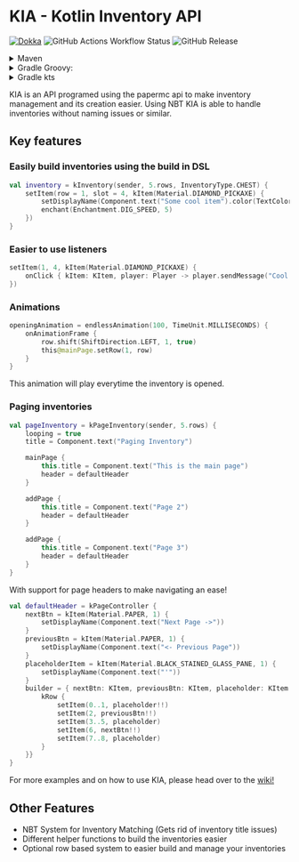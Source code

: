 # KIA - Kotlin Inventory API

[![Dokka](https://img.shields.io/badge/JavaDoc-Online-green)](https://staticfx.github.io/KIA/)
![GitHub Actions Workflow Status](https://img.shields.io/github/actions/workflow/status/staticfx/kia/workflow.yml)
![GitHub Release](https://img.shields.io/github/v/release/staticfx/kia)


<details>
<summary>Maven</summary>

- ```xml
  <dependency>
    <groupId>de.staticred.kia</groupId>
    <artifactId>kia</artifactId>
    <version>1.1.6</version>
  </dependency>
    ```
</details>

<details>
<summary>Gradle Groovy:</summary>

- ```groovy
  compileOnly "de.staticred.kia:kia:1.1.6"
    ```

</details>

<details>
<summary>Gradle kts</summary>

- ```kotlin
  api("de.staticred.kia:kia:1.1.6")
    ```
</details>


KIA is an API programed using the papermc api to make inventory management and its creation easier.
Using NBT KIA is able to handle inventories without naming issues or similar.

## Key features
### Easily build inventories using the build in DSL
```kotlin
val inventory = kInventory(sender, 5.rows, InventoryType.CHEST) {
    setItem(row = 1, slot = 4, kItem(Material.DIAMOND_PICKAXE) {
        setDisplayName(Component.text("Some cool item").color(TextColor.color(255, 0, 0)).decorate(TextDecoration.BOLD))
        enchant(Enchantment.DIG_SPEED, 5)
    })
}
```
### Easier to use listeners
```kotlin
setItem(1, 4, kItem(Material.DIAMOND_PICKAXE) {
    onClick { kItem: KItem, player: Player -> player.sendMessage("Cool you just clicked ${kItem.slot}") }
})
```
### Animations
```kotlin
openingAnimation = endlessAnimation(100, TimeUnit.MILLISECONDS) {
    onAnimationFrame {
        row.shift(ShiftDirection.LEFT, 1, true)
        this@mainPage.setRow(1, row)
    }
}
```
This animation will play everytime the inventory is opened.

### Paging inventories
```kotlin
val pageInventory = kPageInventory(sender, 5.rows) {
    looping = true
    title = Component.text("Paging Inventory")

    mainPage {
        this.title = Component.text("This is the main page")
        header = defaultHeader
    }

    addPage {
        this.title = Component.text("Page 2")
        header = defaultHeader
    }

    addPage {
        this.title = Component.text("Page 3")
        header = defaultHeader
    }
}
```
With support for page headers to make navigating an ease!
```kotlin
val defaultHeader = kPageController {
    nextBtn = kItem(Material.PAPER, 1) {
        setDisplayName(Component.text("Next Page ->"))
    }
    previousBtn = kItem(Material.PAPER, 1) {
        setDisplayName(Component.text("<- Previous Page"))
    }
    placeholderItem = kItem(Material.BLACK_STAINED_GLASS_PANE, 1) {
        setDisplayName(Component.text("'"))
    }
    builder = { nextBtn: KItem, previousBtn: KItem, placeholder: KItem -> run {
        kRow {
            setItem(0..1, placeholder!!)
            setItem(2, previousBtn!!)
            setItem(3..5, placeholder)
            setItem(6, nextBtn!!)
            setItem(7..8, placeholder)
        }
    }}
}
```

For more examples and on how to use KIA, please head over to the [wiki!](https://github.com/StaticFX/KIA/wiki)

## Other Features
- NBT System for Inventory Matching (Gets rid of inventory title issues)
- Different helper functions to build the inventories easier
- Optional row based system to easier build and manage your inventories
